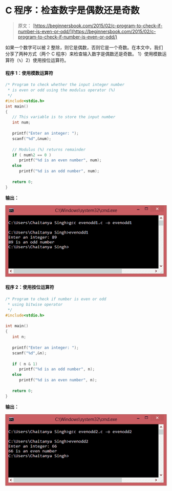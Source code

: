 # C 程序：检查数字是偶数还是奇数

> 原文： [https://beginnersbook.com/2015/02/c-program-to-check-if-number-is-even-or-odd/](https://beginnersbook.com/2015/02/c-program-to-check-if-number-is-even-or-odd/)

如果一个数字可以被 2 整除，则它是偶数，否则它是一个奇数。在本文中，我们分享了两种方式（两个 C 程序）来检查输入数字是偶数还是奇数。 1）使用模数运算符（`%`）2）使用按位运算符。

#### 程序 1：使用模数运算符

```c
/* Program to check whether the input integer number 
 * is even or odd using the modulus operator (%)
 */
#include<stdio.h>
int main()
{
   // This variable is to store the input number 
   int num;

   printf("Enter an integer: ");
   scanf("%d",&num);

   // Modulus (%) returns remainder
   if ( num%2 == 0 )
      printf("%d is an even number", num);
   else
      printf("%d is an odd number", num);

   return 0;
}
```

**输出：**

![checking_even_odd_modulus_cmd](img/cd6f8865addd20756c352b8b5e04febb.jpg)

#### 程序 2：使用按位运算符

```c
/* Program to check if number is even or odd
 * using bitwise operator
 */
#include<stdio.h>

int main()
{
   int n;

   printf("Enter an integer: ");
   scanf("%d",&n);

   if ( n & 1)
      printf("%d is an odd number", n);
   else
      printf("%d is an even number", n);

   return 0;
}
```

**输出：**

![checking_even_odd_bitwise](img/4769c0554efeb10f752a1d1d9bf5e2d7.jpg)